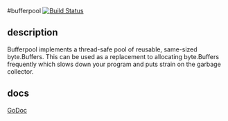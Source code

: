 #bufferpool [![Build Status](https://secure.travis-ci.org/pushrax/bufferpool.png)](http://travis-ci.org/pushrax/bufferpool)

## description

Bufferpool implements a thread-safe pool of reusable, same-sized byte.Buffers. This can be used as a replacement to allocating byte.Buffers frequently which slows down your program and puts strain on the garbage collector.

## docs

[GoDoc](http://godoc.org/github.com/pushrax/bufferpool)
